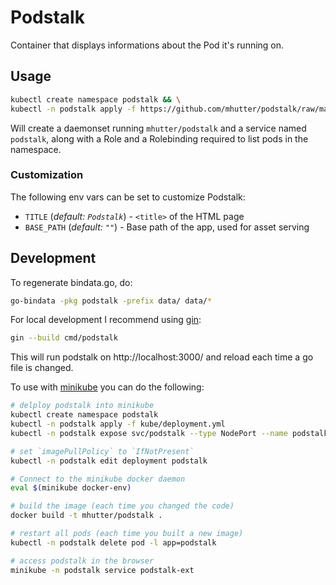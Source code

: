 # Podstalk

Container that displays informations about the Pod it's running on.

## Usage

```sh
kubectl create namespace podstalk && \
kubectl -n podstalk apply -f https://github.com/mhutter/podstalk/raw/master/kube/daemonset.yml
```

Will create a daemonset running `mhutter/podstalk` and a service named
`podstalk`, along with a Role and a Rolebinding required to list pods in the
namespace.

### Customization

The following env vars can be set to customize Podstalk:

* `TITLE` (_default: `Podstalk`_) - `<title>` of the HTML page
* `BASE_PATH` (_default: `""`_) - Base path of the app, used for asset serving

## Development

To regenerate bindata.go, do:

```sh
go-bindata -pkg podstalk -prefix data/ data/*
```

For local development I recommend using [gin][]:

```sh
gin --build cmd/podstalk
```

This will run podstalk on http://localhost:3000/ and reload each time a go file
is changed.

To use with [minikube][] you can do the following:

```sh
# delploy podstalk into minikube
kubectl create namespace podstalk
kubectl -n podstalk apply -f kube/deployment.yml
kubectl -n podstalk expose svc/podstalk --type NodePort --name podstalk-ext

# set `imagePullPolicy` to `IfNotPresent`
kubectl -n podstalk edit deployment podstalk

# Connect to the minikube docker daemon
eval $(minikube docker-env)

# build the image (each time you changed the code)
docker build -t mhutter/podstalk .

# restart all pods (each time you built a new image)
kubectl -n podstalk delete pod -l app=podstalk

# access podstalk in the browser
minikube -n podstalk service podstalk-ext
```

[gin]: https://github.com/codegangsta/gin
[minikube]: https://kubernetes.io/docs/getting-started-guides/minikube/
